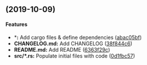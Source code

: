 <a name=""></a>
##  (2019-10-09)


#### Features

* ***:**  Add cargo files & define dependencies ([abac05bf](abac05bf))
* **CHANGELOG.md:**  Add CHANGELOG ([38f844c6](38f844c6))
* **README.md:**  Add README ([6363f29c](6363f29c))
* **src/*.rs:**  Populate initial files with code ([0d1fbc57](0d1fbc57))
